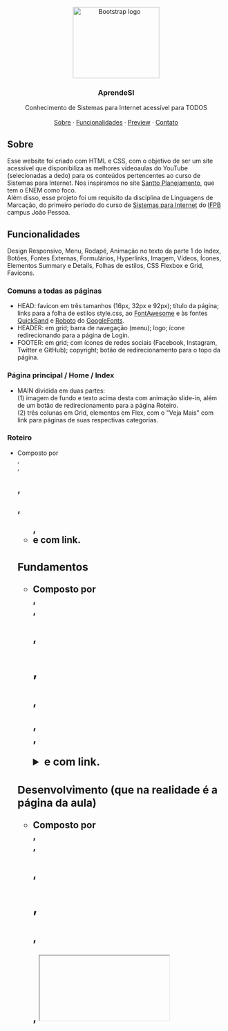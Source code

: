 <p align="center">
  <a href="https://getbootstrap.com/">
    <img src="https://getbootstrap.com/docs/5.0/assets/brand/bootstrap-logo-shadow.png" alt="Bootstrap logo" width="200" height="165">
  </a>
</p>

<h3 align="center">AprendeSI</h3>

<p align="center">
  Conhecimento de Sistemas para Internet acessível para TODOS
  <br>
  <br>
  <a href="https://github.com/twbs/bootstrap/issues/new?template=bug_report.md">Sobre</a>
  ·
  <a href="https://github.com/twbs/bootstrap/issues/new?template=feature_request.md">Funcionalidades</a>
  ·
  <a href="https://themes.getbootstrap.com/">Preview</a>
  ·
  <a href="https://blog.getbootstrap.com/">Contato</a>
</p>


## Sobre

Esse website foi criado com HTML e CSS, com o objetivo de ser um site acessível que disponibiliza as melhores vídeoaulas do YouTube (selecionadas a dedo) para os conteúdos pertencentes ao curso de Sistemas para Internet. Nos inspiramos no site [Santto Planejamento](https://www.santtoplanejamento.com.br/), que tem o ENEM como foco.<br>
Além disso, esse projeto foi um requisito da disciplina de Linguagens de Marcação, do primeiro período do curso de [Sistemas para Internet](https://estudante.ifpb.edu.br/cursos/39/) do [IFPB](https://www.ifpb.edu.br/joaopessoa) campus João Pessoa.

## Funcionalidades
Design Responsivo, Menu, Rodapé, Animação no texto da parte 1 do Index, Botões, Fontes Externas, Formulários, Hyperlinks, Imagem, Vídeos, Ícones, Elementos Summary e Details, Folhas de estilos, CSS Flexbox e Grid, Favicons.

### Comuns a todas as páginas
- HEAD: favicon em três tamanhos (16px, 32px e 92px); título da página; links para a folha de estilos style.css, ao [FontAwesome](https://fontawesome.com/) e às fontes [QuickSand](https://fonts.google.com/specimen/Quicksand) e [Roboto](https://fonts.google.com/specimen/Roboto) do [GoogleFonts](https://fonts.google.com/). 
- HEADER: em grid; barra de navegação (menu); logo; ícone redirecionando para a página de Login.
- FOOTER: em grid; com ícones de redes sociais (Facebook, Instagram, Twitter e GitHub); copyright; botão de redirecionamento para o topo da página.

### Página principal / Home / Index
- MAIN dividida em duas partes:<br>
(1) imagem de fundo e texto acima desta com animação slide-in, além de um botão de redirecionamento para a página Roteiro.<br>
(2) três colunas em Grid, elementos em Flex, com o "Veja Mais" com link para páginas de suas respectivas categorias.

### Roteiro
- Composto por <section>, <div>, <h1>, <p>, <ul>, <li> e <a> com link.
  
### Fundamentos
- Composto por <section>, <div>, <h1>, <h2>, <h3>, <p>, <br>, <details>, <summary> e <a> com link.
  
### Desenvolvimento (que na realidade é a página da aula)
- Composto por <section>, <div>, <h1>, <h2>, <h3>, <p>, <iframe>.
  
### Login
- Formulário tipo GET, <label>, <input> dos tipos email, password e submit; botão com redirecionamento para página de cadastro.
  
### Cadastro
- Formulário tipo GET, <label>, <input> dos tipos text, email, password, submit e reset.

🛑 Atenção: como fizemos só uma página para ilustrar cada componente principal do site, ao clicar em algo referente a "Desenvolvimento" irá redirecionar para a página ilustrativa de uma aula.

## Preview


## Contato

**Thaís Pires**
<thpa@hotmail.co.uk>

**Ana Beatriz**
<https://twitter.com/fat>
